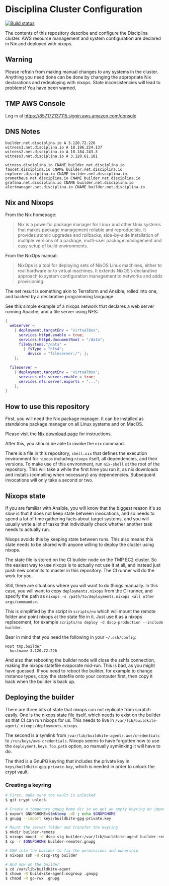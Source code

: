 # Disciplina Cluster Configuration

[![Build status](https://badge.buildkite.com/cad2c06e89f0d975e7b4242154fe3d40d430de5bd24b565eaf.svg)](https://buildkite.com/serokell/dscp-staging)

The contents of this repository describe and configure the Disciplina cluster.
AWS resource management and system configuration are declared in Nix and
deployed with nixops.

## Warning

Please refrain from making manual changes to any systems in the cluster.
Anything you need done can be done by changing the appropriate Nix declarations
and redeploying with nixops. State inconsistencies will lead to problems! You
have been warned.

## TMP AWS Console

Log in at https://857172137115.signin.aws.amazon.com/console

## DNS Notes

```
builder.net.disciplina.io A 3.120.72.226
witness1.net.disciplina.io A 18.196.224.137
witness2.net.disciplina.io A 18.184.243.3
witness3.net.disciplina.io A 3.120.61.181

witness.disciplina.io CNAME builder.net.disciplina.io
faucet.disciplina.io CNAME builder.net.disciplina.io
explorer.disciplina.io CNAME builder.net.disciplina.io
prometheus.net.disciplina.io CNAME builder.net.disciplina.io
grafana.net.disciplina.io CNAME builder.net.disciplina.io
alertmanager.net.disciplina.io CNAME builder.net.disciplina.io
```

## Nix and Nixops

From the Nix homepage:

> Nix is a powerful package manager for Linux and other Unix systems that makes
> package management reliable and reproducible. It provides atomic upgrades and
> rollbacks, side-by-side installation of multiple versions of a package,
> multi-user package management and easy setup of build environments.

From the NixOps manual:

> NixOps is a tool for deploying sets of NixOS Linux machines, either to real
> hardware or to virtual machines. It extends NixOS’s declarative approach to
> system configuration management to networks and adds provisioning.

The net result is something akin to Terraform and Ansible, rolled into one, and
backed by a declarative programming language.

See this simple example of a nixops network that declares a web server running
Apache, and a file server using NFS:

```nix
{
  webserver =
    { deployment.targetEnv = "virtualbox";
      services.httpd.enable = true;
      services.httpd.documentRoot = "/data";
      fileSystems."/data" =
        { fsType = "nfs4";
          device = "fileserver:/"; };
    };

  fileserver =
    { deployment.targetEnv = "virtualbox";
      services.nfs.server.enable = true;
      services.nfs.server.exports = "...";
    };
}
```

## How to use this repository

First, you will need the Nix package manager. It can be installed as standalone
package manager on all Linux systems and on MacOS.

Please visit the [Nix download page](https://nixos.org/nix/download.html) for
instructions.

After this, you should be able to invoke the `nix` command.

There is a file in this repository, `shell.nix` that defines the execution
environment for `nixops` including `nixops` itself, all dependencies, and their
versions. To make use of this environment, run `nix-shell` at the root of the
repository. This will take a while the first time you run it, as nix downloads
and installs (compiling when necessary) any dependencies. Subsequent invocations
will only take a second or two.

## Nixops state

If you are familiar with Ansible, you will know that the biggest reason it's so
slow is that it does not keep state between invocations, and so needs to spend a
lot of time gathering facts about target systems, and you will usually write a
lot of tasks that individually check whether another task needs to actually run.

Nixops avoids this by keeping state between runs. This also means this state
needs to be shared with anyone willing to deploy the cluster using nixops.

The state file is stored on the CI builder node on the TMP EC2 cluster. So the
easiest way to use nixops is to actually not use it at all, and instead just
push new commits to master in this repository. The CI runner will do the work
for you.

Still, there are situations where you will want to do things manually. In this
case, you will want to copy `deployments.nixops` from the CI runner, and specify
the path as `nixops -s /path/to/deployments.nixops <all other args/commands>`.

This is simplified by the script in `scripts/no` which will mount the remote
folder and point nixops at the state file in it. Just use it as a nixops
replacement, for example `scripts/no deploy -d dscp-production --include
builder`.

Bear in mind that you need the following in your `~/.ssh/config`:

```
Host tmp.builder
  hostname 3.120.72.226
```

And also that rebooting the builder node will close the sshfs connection,
making the nixops statefile evaporate mid-run. This is bad, as you might have
guessed. If you need to reboot the builder, for example to change instance
types, copy the statefile onto your computer first, then copy it back when the
builder is back up.

## Deploying the builder

There are three bits of state that nixops can not replicate from scratch easily.
One is the nixops state file itself, which needs to exist on the builder so
that CI can run nixops for us. This needs to live in
`/var/lib/buildkite-agent/.nixops/deployments.nixops`.

The second is a symlink from `/var/lib/buildkite-agent/.aws/credentials` to
`/run/keys/aws-credentials`. Nixops seems to have forgotten how to use the
`deployment.keys.foo.path` option, so manually symlinking it will have to do.

The third is a GnuPG keyring that includes the private key in
`keys/buildkite-gpg-private.key`, which is needed in order to unlock the crypt
vault.

### Creating a keyring

```sh
# First, make sure the vault is unlocked
$ git crypt unlock

# Create a temporary gnupg home dir so we get an empty keyring on import
$ export GNUPGHOME=$(mktemp -d) ; echo $GNUPGHOME
$ gnupg --import keys/buildkite-gpg-private.key

# Mount the server folder and transfer the keyring
$ mkdir builder-remote
$ nixops mount -d dscp-stg builder:/var/lib/buildkite-agent builder-remote
$ cp -r $GNUPGHOME builder-remote/.gnupg

# SSH into the builder to fix the permissions and ownership
$ nixops ssh -d dscp-stg builder

# And now on the builder
$ cd /var/lib/buildkite-agent
$ chown -R buildkite-agent:nogroup .gnupg
$ chmod -R go-rwx .gnupg
```
